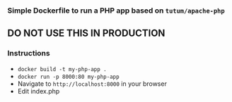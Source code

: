 ### Simple Dockerfile to run a PHP app based on `tutum/apache-php`

## DO NOT USE THIS IN PRODUCTION

### Instructions
- `docker build -t my-php-app .`
- `docker run -p 8000:80 my-php-app`
- Navigate to `http://localhost:8000` in your browser
- Edit index.php
